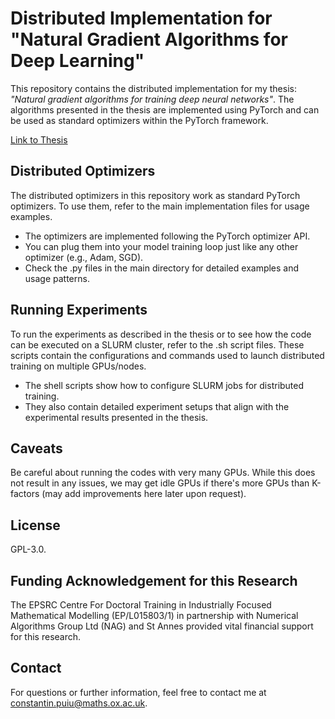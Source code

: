 # Distributed Implementation for "Natural Gradient Algorithms for Deep Learning"

This repository contains the distributed implementation for my thesis: *"Natural gradient algorithms for training deep neural networks"*. The algorithms presented in the thesis are implemented using PyTorch and can be used as standard optimizers within the PyTorch framework.

[Link to Thesis](https://ora.ox.ac.uk/objects/uuid:0b7ef53b-2192-4332-8641-3b53a7870a98)

## Distributed Optimizers

The distributed optimizers in this repository work as standard PyTorch optimizers. To use them, refer to the main implementation files for usage examples.

- The optimizers are implemented following the PyTorch optimizer API.
- You can plug them into your model training loop just like any other optimizer (e.g., Adam, SGD).
- Check the .py files in the main directory for detailed examples and usage patterns.

## Running Experiments

To run the experiments as described in the thesis or to see how the code can be executed on a SLURM cluster, refer to the .sh script files. These scripts contain the configurations and commands used to launch distributed training on multiple GPUs/nodes.

- The shell scripts show how to configure SLURM jobs for distributed training.
- They also contain detailed experiment setups that align with the experimental results presented in the thesis.

## Caveats
Be careful about running the codes with very many GPUs. While this does not result in any issues, we may get idle GPUs if there's more GPUs than K-factors (may add improvements here later upon request).

## License

GPL-3.0.

## Funding Acknowledgement for this Research
The EPSRC Centre For Doctoral Training in Industrially Focused Mathematical Modelling (EP/L015803/1) in partnership with Numerical Algorithms Group Ltd (NAG) and St Annes provided vital financial support for this research.

## Contact

For questions or further information, feel free to contact me at constantin.puiu@maths.ox.ac.uk.
